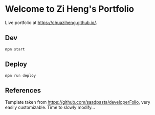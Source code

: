 #  Welcome to Zi Heng's Portfolio

Live portfolio at <a href>https://chuaziheng.github.io/</a>.

## Dev
```
npm start
```

## Deploy

```
npm run deploy
```

## References

Template taken from <a href>https://github.com/saadpasta/developerFolio</a>, very easily customizable. Time to slowly modify...
